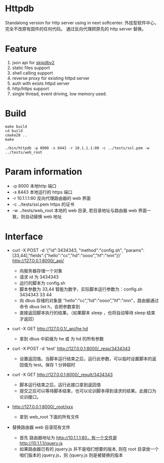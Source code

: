 # Httpdb

Standalong version for http server using in next softcenter.  外挂型软件中心，完全不改原有固件的任何代码。 通过反向代理把原先的 http server 替换。

# Feature

1. json api for [skipdbv2](https://github.com/koolshare/skipdbv2)
2. static files support
3. shell calling support
4. reverse proxy for existing httpd server
5. auth with exists httpd server
6. http/https support
7. single thread, event driving, low memory used.

# Build

```
make build
cd build
cmake28 ..
make

./bin/httpdb -p 8000 -s 8443 -r 10.1.1.1:80 -c ../tests/ssl.pem -w ../tests/web_root
```

# Param information

* -p 8000 本地http 端口
* -s 8443 本地运行的 https 端口
* -r 10.1.1.1:80 反向代理路由器的 web 界面
* -c ../tests/ssl.pem https 的证书
* -w ../tests/web_root 本地的 web 目录, 若目录地址与路由器 web 界面一致，则自动替换 web 地址

# Interface

* curl -X POST -d '{"id":3434343, "method":"config.sh", "params":[33,44],"fields":{"hello":"cc","hd":"oooo","hf":"nnn"}}' http://127.0.0.1:8000/_api/
  * 向服务器存储一个对象
  * 请求 id 为 3434343
  * 运行的脚本为 config.sh
  * 脚本参数为 33,44 智能为数字，实际脚本运行参数为：config.sh 3434343 33 44
  * 向 dbus 存储的对象是 "hello":"cc","hd":"oooo","hf":"nnn"，路由器通过命令 dbus list h，会把参数拿到
  * 直接返回脚本执行的结果。（如果脚本 sleep ，也将自动等待 sleep 结束才返回）

* curl -X GET http://127.0.0.1/_api/he,hd
  * 拿到 dbus 中前缀为 he 或 为 hd 的所有参数

* curl -X POST -d 'test' http://127.0.0.1:8000/_resp/3434343
  * 设置返回值。当脚本运行结束之后，运行此参数，可以临时设置脚本的返回值为 test。保存 1 分钟超时

* curl -X GET http://127.0.0.1:8000/_result/3434343
  * 脚本运行结束之后，运行此接口拿到返回值
  * 提交之后可以等待脚本结束，也可以论训脚本得到请求的结果。此接口为论训接口。

* http://127.0.0.1:8000/_root/xxx
  * 拿到 web_root 下面的所有文件

* 替换路由器 web 目录现有文件
  * 首先 路由器地址为 http://10.1.1.1:80，有一个文件是 http://10.1.1.1/jquery.js
  * 如果路由器已有的 jquery.js 并不是咱们想要的版本, 则在 root 目录放一个咱们版本的 jquery.js，则 /jquery.js 则是被替换的版本

